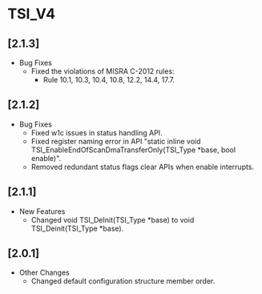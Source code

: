 # TSI_V4

## [2.1.3]

- Bug Fixes
  - Fixed the violations of MISRA C-2012 rules:
    - Rule 10.1, 10.3, 10.4, 10.8, 12.2, 14.4, 17.7.

## [2.1.2]

- Bug Fixes
  - Fixed w1c issues in status handling API.
  - Fixed register naming error in API "static inline void TSI_EnableEndOfScanDmaTransferOnly(TSI_Type *base, bool
    enable)".
  - Removed redundant status flags clear APIs when enable interrupts.

## [2.1.1]

- New Features
  - Changed void TSI_DeInit(TSI_Type *base) to void TSI_Deinit(TSI_Type *base).

## [2.0.1]

- Other Changes
  - Changed default configuration structure member order.
